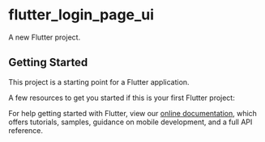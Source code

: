 # flutter_login_page_ui

A new Flutter project.

## Getting Started

This project is a starting point for a Flutter application.

A few resources to get you started if this is your first Flutter project:

For help getting started with Flutter, view our 
[online documentation](https://flutter.io/docs), which offers tutorials, 
samples, guidance on mobile development, and a full API reference.
